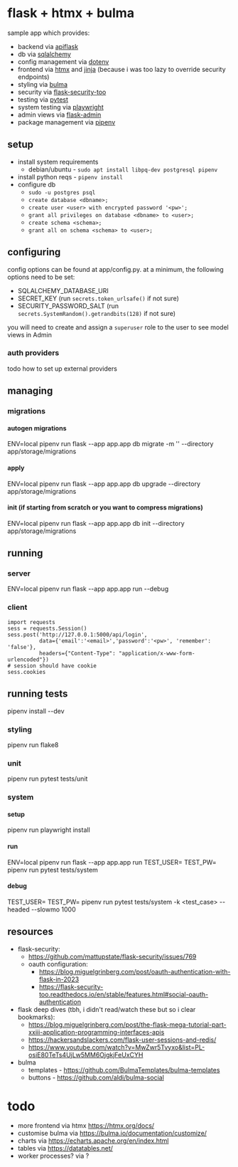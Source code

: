 # flask + htmx + bulma

sample app which provides:
- backend via [apiflask](https://github.com/apiflask/apiflask)
- db via [sqlalchemy](https://github.com/sqlalchemy/sqlalchemy)
- config management via [dotenv](https://github.com/theskumar/python-dotenv)
- frontend via [htmx](https://github.com/bigskysoftware/htmx) and [jinja](https://github.com/pallets/jinja) (because i was too lazy to override security endpoints)
- styling via [bulma](https://github.com/jgthms/bulma)
- security via [flask-security-too](https://github.com/Flask-Middleware/flask-security)
- testing via [pytest](https://github.com/pytest-dev/pytest)
- system testing via [playwright](https://github.com/microsoft/playwright)
- admin views via [flask-admin](https://github.com/flask-admin/flask-admin)
- package management via [pipenv](https://github.com/pypa/pipenv)

## setup

- install system requirements
  - debian/ubuntu - `sudo apt install libpq-dev postgresql pipenv`
- install python reqs - `pipenv install`
- configure db
  - `sudo -u postgres psql`
  - `create database <dbname>;`
  - `create user <user> with encrypted password '<pw>';`
  - `grant all privileges on database <dbname> to <user>;`
  - `create schema <schema>;`
  - `grant all on schema <schema> to <user>;`

## configuring

config options can be found at app/config.py. at a minimum, the following options need to be set:
- SQLALCHEMY_DATABASE_URI
- SECRET_KEY (run `secrets.token_urlsafe()` if not sure)
- SECURITY_PASSWORD_SALT (run `secrets.SystemRandom().getrandbits(128)` if not sure)

you will need to create and assign a `superuser` role to the user to see model views in Admin

### auth providers

todo how to set up external providers

## managing

### migrations

#### autogen migrations

ENV=local pipenv run flask --app app.app db migrate -m '<description>' --directory app/storage/migrations

#### apply

ENV=local pipenv run flask --app app.app db upgrade --directory app/storage/migrations

#### init (if starting from scratch or you want to compress migrations)

ENV=local pipenv run flask --app app.app db init --directory app/storage/migrations

## running

### server

ENV=local pipenv run flask --app app.app run --debug

### client

    import requests
    sess = requests.Session()
    sess.post('http://127.0.0.1:5000/api/login',
              data={'email':'<email>','password':'<pw>', 'remember': 'false'},
              headers={"Content-Type": "application/x-www-form-urlencoded"})
    # session should have cookie
    sess.cookies

## running tests

pipenv install --dev

### styling

pipenv run flake8

### unit

pipenv run pytest tests/unit

### system

#### setup

pipenv run playwright install

#### run

ENV=local pipenv run flask --app app.app run
TEST_USER=<user> TEST_PW=<pw> pipenv run pytest tests/system

#### debug

TEST_USER=<user> TEST_PW=<pw> pipenv run pytest tests/system -k <test_case> --headed --slowmo 1000

## resources

- flask-security:
  - https://github.com/mattupstate/flask-security/issues/769
  - oauth configuration:
    - https://blog.miguelgrinberg.com/post/oauth-authentication-with-flask-in-2023
    - https://flask-security-too.readthedocs.io/en/stable/features.html#social-oauth-authentication
- flask deep dives (tbh, i didn't read/watch these but so i clear bookmarks):
  - https://blog.miguelgrinberg.com/post/the-flask-mega-tutorial-part-xxiii-application-programming-interfaces-apis
  - https://hackersandslackers.com/flask-user-sessions-and-redis/
  - https://www.youtube.com/watch?v=MwZwr5Tvyxo&list=PL-osiE80TeTs4UjLw5MM6OjgkjFeUxCYH
- bulma
  - templates - https://github.com/BulmaTemplates/bulma-templates
  - buttons - https://github.com/aldi/bulma-social

# todo
- more frontend via htmx https://htmx.org/docs/
- customise bulma via https://bulma.io/documentation/customize/
- charts via https://echarts.apache.org/en/index.html
- tables via https://datatables.net/
- worker processes? via ?
